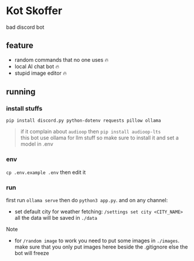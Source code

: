# Kot Skoffer
bad discord bot
## feature
- random commands that no one uses 🔥
- local AI chat bot 🔥
- stupid image editor 🔥
## running
### install stuffs
`pip install discord.py python-dotenv requests pillow ollama`
> if it complain about `audioop` then `pip install audioop-lts`  
> this bot use ollama for llm stuff so make sure to install it and set a model in .env
### env
`cp .env.example .env` then edit it
### run
first run `ollama serve` then do `python3 app.py`. and on any channel:  
- set default city for weather fetching: `/settings set city <CITY_NAME>`  
all the data will be saved in `./data`
> [!Note]
> - for `/random image` to work you need to put some images in `./images`. make sure that you only put images heree beside the .gitignore else the bot will freeze
